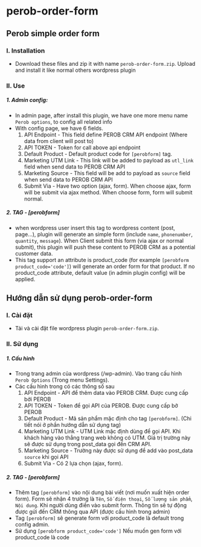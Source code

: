 # perob-order-form

## Perob simple order form
### I. Installation
- Download these files and zip it with name `perob-order-form.zip`. Upload and install it like normal others wordpress plugin

### II. Use
##### 1. Admin config:
- In admin page, after install this plugin, we have one more menu name `Perob options`, to config all related info
- With config page, we have 6 fields.
     1. API Endpoint - This field define PEROB CRM API endpoint (Where data from client will post to)
     2. API TOKEN - Token for call above api endpoint
     3. Default Product - Default product code for `[perobform]` tag.
     4. Marketing UTM Link  - This link will be added to payload as `utl_link` field when send data to PEROB CRM API
     5. Marketing Source - This field will be add to payload as `source` field when send data to PEROB CRM API
     6. Submit Via - Have two option (ajax, form). When choose ajax, form will be submit via ajax method. When choose form, form will submit normal.

##### 2. TAG - [perobform]
- when wordpress user insert this tag to wordpress content (post, page...), plugin will generate an simple form (include `name`, `phonenumber`, `quantity`, `message`). When Client submit this form (via ajax or normal submit), this plugin will push these content to PEROB CRM as a potential customer data.
- This tag support an attribute is product_code (for example `[perobform product_code='code']`) will generate an order form for that product. If no product_code attribute, default value (in admin plugin config) will be applied.


## Hướng dẫn sử dụng perob-order-form

### I. Cài đặt
- Tải và cài đặt file wordpress plugin `perob-order-form.zip`.

### II. Sử dụng

##### 1. Cấu hình
- Trong trang admin của wordpress (/wp-admin). Vào trang cấu hình `Perob Options` (Trong menu Settings).
- Các cấu hình trong có các thông số sau
    1. API Endpoint - API để thêm data vào PEROB CRM. Được cung cấp bởi PEROB
    2. API TOKEN - Token để gọi API của PEROB. Được cung cấp bở PEROB
    3. Default Product - Mã sản phẩm mặc định cho tag `[perobform]`. (Chi tiết nói ở phần hướng dẫn sử dụng tag)
    4. Marketing UTM Link - UTM Link mặc định dùng để gọi API. Khi khách hàng vào thẳng trang web không có UTM. Giá trị trường này sẽ được sử dụng trong post_data gọi đến CRM API.
    5. Marketing Source - Trường này được sử dụng để add vào post_data `source` khi gọi API
    6. Submit Via - Có 2 lựa chọn (ajax, form).

##### 2. TAG - [perobform]
- Thêm tag `[perobform]` vào nội dung bài viết (nơi muốn xuất hiện order form). Form sẽ nhận 4 trường là `Tên`, `Số điện thoại`, `Số lượng sản phẩm`, `Nội dung`. Khi người dùng điền vào submit form. Thông tin sẽ tự động được gửi đến CRM thông qua API (được cấu hình trong admin)
- Tag `[perobform]` sẽ generate form với product_code là default trong config admin.
- Sử dụng `[perobform product_code='code']` Nếu muốn gen form với product_code là code
